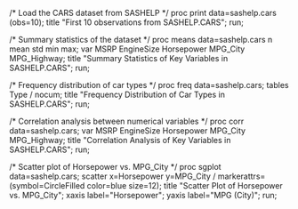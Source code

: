 /* Load the CARS dataset from SASHELP */
proc print data=sashelp.cars (obs=10);
    title "First 10 observations from SASHELP.CARS";
run;

/* Summary statistics of the dataset */
proc means data=sashelp.cars n mean std min max;
    var MSRP EngineSize Horsepower MPG_City MPG_Highway;
    title "Summary Statistics of Key Variables in SASHELP.CARS";
run;

/* Frequency distribution of car types */
proc freq data=sashelp.cars;
    tables Type / nocum;
    title "Frequency Distribution of Car Types in SASHELP.CARS";
run;

/* Correlation analysis between numerical variables */
proc corr data=sashelp.cars;
    var MSRP EngineSize Horsepower MPG_City MPG_Highway;
    title "Correlation Analysis of Key Variables in SASHELP.CARS";
run;

/* Scatter plot of Horsepower vs. MPG_City */
proc sgplot data=sashelp.cars;
    scatter x=Horsepower y=MPG_City / markerattrs=(symbol=CircleFilled color=blue size=12);
    title "Scatter Plot of Horsepower vs. MPG_City";
    xaxis label="Horsepower";
    yaxis label="MPG (City)";
run;
